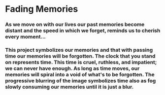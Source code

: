 <h1>Fading Memories</h1>
<h3>As we move on with our lives our past memories become distant and the speed in which we forget, reminds us to cherish every moment...<h3>
<p>This project symbolizes our memories and that with passing time our memories will be forgotten. The clock that you stand on represents time. This time is cruel, ruthless, and impatient; we can never have enough. As long as time moves, our memories will spiral into a void of what's to be forgotten. The progressive blurring of the image symbolizes time also as fog slowly consuming our memories until it is just a blur.</p>
